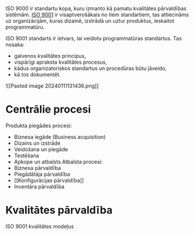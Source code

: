 
ISO 9000 ir standartu kopa, kuru izmanto kā pamatu kvalitātes pārvaldības sistēmām.
[ISO 9001](https://www.iso.org/standard/62085.html) ir visaptverošākais no tiem standartiem, tas attiecināms uz organizācijām, kuras dizainē, izstrādā un uztur produktus, ieskaitot programmatūru.

ISO 9001 standarts ir ietvars, lai veidotu programmatūras standartus.
Tas nosaka:
- galvenos kvalitātes principus,
- vispārīgi apraksta kvalitātes procesus,
- kādus organizatoriskos standartus un procedūras būtu jāveido,
- kā tos dokumentēt.

![[Pasted image 20240111131436.png]]

# Centrālie procesi

Produkta piegādes procesi:
- Biznesa iegāde (Business acquisition)
- Dizains un izstrāde
- Veidošana un piegāde
- Testēšana
- Apkope un atbalsts
Atbalsta procesi:
- Biznesa pārvaldība
- Piegādātāja pārvaldība
- [[Konfigurācijas pārvaldība]]
- Inventāra pārvaldība

# Kvalitātes pārvaldība

ISO 9001 kvalitātes modeļus 
